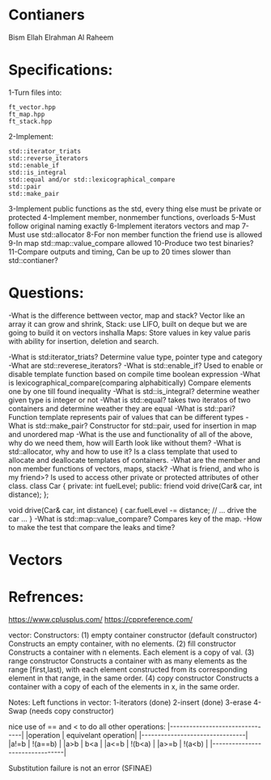 # Contianers
Bism Ellah Elrahman Al Raheem


# Specifications:

1-Turn files into:
	
	ft_vector.hpp
	ft_map.hpp
	ft_stack.hpp

2-Implement:

	std::iterator_triats
	std::reverse_iterators
	std::enable_if
	std::is_integral
	std::equal and/or std::lexicographical_compare
	std::pair
	std::make_pair

3-Implement public functions as the std, every thing else must be private or protected
4-Implement member, nonmember functions, overloads
5-Must follow original naming exactly
6-Implement iterators vectors and map
7-Must use std::allocator
8-For non member function the friend use is allowed
9-In map std::map::value_compare allowed
10-Produce two test binaries?
11-Compare outputs and timing, Can be up to 20 times slower than std::contianer?
	
# Questions:
-What is the difference bettween vector, map and stack?
Vector like an array it can grow and shrink, 
Stack: use LIFO, built on deque but we are going to build it on vectors inshalla
Maps: Store values in key value paris with ability for insertion, deletion and search.

-What is std:iterator_triats?
Determine value type, pointer type and category
-What are std::reverese_iterators?
-What is std::enable_if?
Used to enable or disable template function based on compile time boolean expression
-What is lexicographical_compare(comparing alphabitically)
Compare elements one by one till found inequality 
-What is std::is_integral?
determine weather given type is integer or not
-What is std::equal?
takes two iteratos of two containers and determine weather they are equal
-What is std::pari?
Function template represents pair of values that can be different types
-What is std::make_pair?
Constructor for std::pair, used for insertion in map and unordered map
-What is the use and functionality of all of the above, why do we need them, how will Earth look like without them?
-What is std::allocator, why and how to use it?
Is a class template that used to allocate and deallocate templates of containers.
-What are the member and non member functions of vectors, maps, stack?
-What is friend, and who is my friend>?
Is used to access other private or protected attributes of other class.
class Car {
private:
    int fuelLevel;
public:
    friend void drive(Car& car, int distance);
};

void drive(Car& car, int distance) {
    car.fuelLevel -= distance;
    // ... drive the car ...
}
-What is std::map::value_compare?
Compares key of the map.
-How to make the test that compare the leaks and time?

# Vectors

# Refrences:
https://www.cplusplus.com/
https://cppreference.com/

vector:
Constructors:
(1) empty container constructor (default constructor)
Constructs an empty container, with no elements.
(2) fill constructor
Constructs a container with n elements. Each element is a copy of val.
(3) range constructor
Constructs a container with as many elements as the range [first,last), with each element constructed from its corresponding element in that range, in the same order.
(4) copy constructor
Constructs a container with a copy of each of the elements in x, in the same order.









Notes:
Left functions in vector: 
1-iterators (done)
2-insert (done)
3-erase 
4-Swap (needs copy constructor)



nice use of == and < to do all other operations:
|--------------------------------|
|operation | equivelant operation|
|--------------------------------|
|a!=b	  | !(a==b)              |
|a>b	  | b<a                  |
|a<=b	  | !(b<a)               |
|a>=b	  | !(a<b)               |
|--------------------------------|

Substitution failure is not an error (SFINAE)